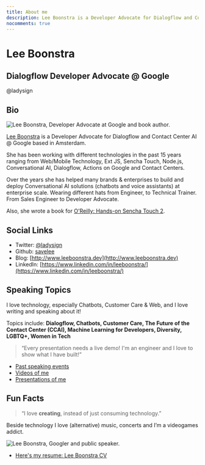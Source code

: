 ```yaml
---
title: About me
description: Lee Boonstra is a Developer Advocate for Dialogflow and Contact Center AI @ Google based in Amsterdam and an O'Reilly book author. @ladysign
nocomments: true
---
```


# Lee Boonstra
## Dialogflow Developer Advocate @ Google
@ladysign

## Bio

<img src="/images/profile.jpg" class="border img-fluid float-left" alt="Lee Boonstra, Developer Advocate at Google and book author." loading="lazy" />

[Lee Boonstra](https://plus.google.com/117712452932146916020) is a Developer Advocate for Dialogflow and Contact Center AI @ Google based in Amsterdam.

She has been working with different technologies in the past 15 years ranging from Web/Mobile Technology, Ext JS,  Sencha Touch, Node.js, Conversational AI, Dialogflow, Actions on Google and Contact Centers. 

Over the years she has helped many brands & enterprises to build and deploy Conversational AI solutions (chatbots and voice assistants) at enterprise scale. Wearing different hats from Engineer, to Technical Trainer. From Sales Engineer to Developer Advocate.

Also, she wrote a book for [O'Reilly: Hands-on Sencha Touch 2](http://shop.oreilly.com/product/0636920030058.do).

## Social Links

* Twitter: [@ladysign](https://twitter.com/ladysign)
* Github: [savelee](https://github.com/savelee/)
* Blog: [http://www.leeboonstra.dev](http://www.leeboonstra.dev)
* LinkedIn: [https://www.linkedin.com/in/leeboonstra/](https://www.linkedin.com/in/leeboonstra/)

## Speaking Topics

I love technology, especially Chatbots, Customer Care & Web, and I love writing and speaking about it!

Topics include: **Dialogflow, Chatbots, Customer Care, The Future of the Contact Center (CCAI), Machine Learning for Developers, Diversity, LGBTQ+, Women in Tech**

>“Every presentation needs a live demo! I'm an engineer and I love to show what I have built!”

* [Past speaking events](https://www.leeboonstra.com/speaker)
* [Videos of me](https://www.leeboonstra.com/categories/Videos/)
* [Presentations of me](https://speakerdeck.com/savelee/)
  

## Fun Facts

> “I love <strong>creating</strong>, instead of just consuming technology.”

Beside technology I love (alternative) music, concerts and I’m a videogames addict.

<img src="/images/aboutme1.jpg" class="img-fluid border" alt="Lee Boonstra, Googler and public speaker." loading="lazy">

* [Here's my resume: Lee Boonstra CV](/images/lee.boonstra-resume.pdf)
